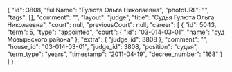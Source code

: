 {
    "id": 3808,
    "fullName": "Гулюта Ольга Николаевна",
    "photoURL": "",
    "tags": [],
    "comment": "",
    "layout": "judge",
    "title": "Судья Гулюта Ольга Николаевна",
    "court": null,
    "previousCourt": null,
    "career": [
        {
            "id": 5043,
            "term": 5,
            "type": "appointed",
            "court": {
                "id": "03-014-03-01",
                "name": "суд Мозырьского района"
            },
            "extra": {
                "judge_id": 3808
            },
            "comment": "",
            "house_id": "03-014-03-01",
            "judge_id": 3808,
            "position": "судья",
            "term_type": "years",
            "timestamp": "2011-04-19",
            "decree_number": "168"
        }
    ]
}